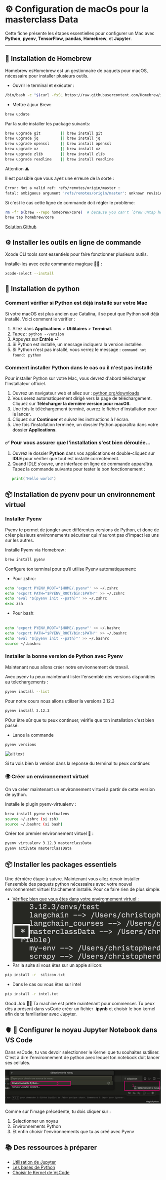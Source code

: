 # ⚙️ Configuration de macOs pour la masterclass Data

Cette fiche présente les étapes essentielles pour configurer un Mac avec **Python**, **pyenv**, **TensorFlow**, **pandas**, **Homebrew**, et **Jupyter**.

---

## 🍺 Installation de Homebrew

Homebrew esHomebrew est un gestionnaire de paquets pour macOS, nécessaire pour installer plusieurs outils.

- Ouvrir le terminal et exécuter :

``` bash
/bin/bash -c "$(curl -fsSL https://raw.githubusercontent.com/Homebrew/install/HEAD/install.sh)"
```
- Mettre à jour Brew:

``` bash
brew update
```

Par la suite installer les package suivants:
```bash
brew upgrade git         || brew install git
brew upgrade jq          || brew install jq
brew upgrade openssl     || brew install openssl
brew upgrade xz          || brew install xz
brew upgrade zlib        || brew install zlib
brew upgrade readline    || brew install readline
```

Attention ⚠️

Il est possible que vous ayez une erreure de la sorte :

``` bash
Error: Not a valid ref: refs/remotes/origin/master :
fatal: ambiguous argument 'refs/remotes/origin/master': unknown revision or path not in the working tree.
```

Si c'est le cas cette ligne de commande doit régler le problème:
```bash
rm -fr $(brew --repo homebrew/core)  # because you can't `brew untap homebrew/core`
brew tap homebrew/core
```

[Solution Github](https://github.com/Homebrew/brew/issues/10368)

## ⚙️ Installer les outils en ligne de commande

Xcode CLI tools sont essentiels pour faire fonctionner plusieurs outils.

Installe-les avec cette commande magique 🧙‍♂️ :

```bash
xcode-select --install
```
## 🐍 Installation de python
###  Comment vérifier si Python est déjà installé sur votre Mac

Si votre macOS est plus ancien que Catalina, il se peut que Python soit déjà installé. Voici comment le vérifier :

1. Allez dans **Applications** > **Utilitaires** > **Terminal**.
2. Tapez : `python --version`
3. Appuyez sur **Entrée** ⏎
4. Si Python est installé, un message indiquera la version installée.
5. Si Python n'est pas installé, vous verrez le message : `command not found: python`



### Comment installer Python dans le cas ou il n'est pas installé

Pour installer Python sur votre Mac, vous devrez d'abord télécharger l'installateur officiel.

1. Ouvrez un navigateur web et allez sur : [python.org/downloads](https://www.python.org/downloads/)
2. Vous serez automatiquement dirigé vers la page de téléchargement. Cliquez sur **Télécharger la dernière version pour macOS**.
3. Une fois le téléchargement terminé, ouvrez le fichier d'installation pour le lancer.
4. Cliquez sur **Continuer** et suivez les instructions à l'écran.
5. Une fois l'installation terminée, un dossier Python apparaîtra dans votre dossier **Applications**.


### ✅ Pour vous assurer que l'installation s'est bien déroulée…

1. Ouvrez le dossier **Python** dans vos applications et double-cliquez sur **IDLE** pour vérifier que tout est installé correctement.
2. Quand IDLE s'ouvre, une interface en ligne de commande apparaîtra. Tapez la commande suivante pour tester le bon fonctionnement :
```python
   print('Hello world')
```
## 📦 Installation de pyenv pour un environnement virtuel

### Installer Pyenv

Pyenv te permet de jongler avec différentes versions de Python, et donc de créer plusieurs environnements sécuriser qui n'auront pas d'impact les uns sur les autres.

Installe Pyenv via Homebrew :

 ```bash
brew install pyenv
```


Configure ton terminal pour qu’il utilise Pyenv automatiquement:

- Pour zshrc:

``` bash
echo 'export PYENV_ROOT="$HOME/.pyenv"' >> ~/.zshrc
echo 'export PATH="$PYENV_ROOT/bin:$PATH"' >> ~/.zshrc
echo 'eval "$(pyenv init --path)"' >> ~/.zshrc
exec zsh
```

- Pour bash:
``` bash

echo 'export PYENV_ROOT="$HOME/.pyenv"' >> ~/.bashrc
echo 'export PATH="$PYENV_ROOT/bin:$PATH"' >> ~/.bashrc
echo 'eval "$(pyenv init --path)"' >> ~/.bashrc
source ~/.bashrc
```


### Installer la bonne version de Python avec Pyenv

Maintenant nous allons créer notre environnement de travail.

Avec pyenv tu peux maintenant lister l'ensemble des versions disponibles au telechargements :

```bash
pyenv install --list
```

Pour notre cours nous allons utiliser la versions 3.12.3

``` bash
pyenv install 3.12.3
```

POur être sûr que tu peux continuer, vérifie que ton installation c'est bien passé:
- Lance la commande
```bash
pyenv versions
```

![alt text](/image/check_pyenv.png)

Si tu vois bien la version dans la reponse du terminal tu peux continuer.

### 🌍 Créer un environnement virtuel

On va créer maintenant un environnement virtuel à partir de cette version de python.

Installe le plugin pyenv-virtualenv :

``` bash
brew install pyenv-virtualenv
source ~/.zshrc (si zsh)
source ~/.bashrc (si bash)
```
Créer ton premier environnement virtuel 🔮 :

``` bash
pyenv virtualenv 3.12.3 masterclassData
pyenv activate masterclassData
```


## 📦 Installer les packages essentiels

Une dérnière étape à suivre.
Maintenant vous allez devoir installer l'ensemble des paquets python nécessaires avec votre nouvel environnement virtuel fraichement installé.
Pour ce faire rien de plus simple:
- Vérifiez bien que vous êtes dans votre environnement virtuel :
   ![alt text](image/check_env.png)
-  Par la suite si vous êtes sur un apple silicon:
```bash
pip install -r  silicon.txt
```
- Dans le cas ou vous êtes sur intel
```bash
pip install -r intel.txt
```

Good Job 👌🏼 Ta machine est prête maintenant pour commencer. Tu peux dès a présent dans vsCode créer un fichier .**ipynb** et choisir le bon kernel afin de te familiariser avec Jupyter.

## 🫀 📓 Configurer le noyau Jupyter Notebook dans VS Code

Dans vsCode, tu vas devoir selectionner le Kernel que tu souhaites sutiliser. C'est à dire l'environnement de python avec lequel ton notebook doit lancer ses cellules.

![alt text](image/kernel_prep.png)

Comme sur l'image précedente, tu dois cliquer sur :
   1. Selectionner un noyau
   2. Environnements Python
   3. Et enfin choisir l'environnements que tu as créé avec Pyenv

## 📚 Des ressources à préparer

- [Utilisation de Jupyter](https://www.youtube.com/watch?v=g2yckh3_22E)
- [Les bases de Python](https://courspython.com/introduction-python.html)
- [Choisir le Kernel de VsCode](https://medium.com/@ranggakd/set-up-your-jupyter-notebook-kernel-in-vs-code-with-pyenv-virtualenv-in-wsl-1266723723ef)
